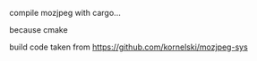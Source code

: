 compile mozjpeg with cargo...

because cmake

build code taken from https://github.com/kornelski/mozjpeg-sys
